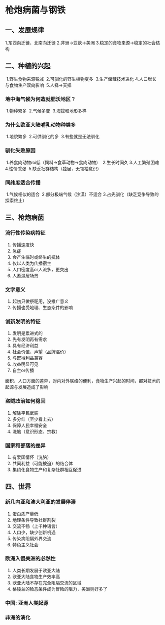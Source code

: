 # 枪炮病菌与钢铁



## 一、发展规律

   1.东西向迁徙，北南向迁徙
    2.非洲->亚欧->美洲
    3.稳定的食物来源->稳定的社会结构



## 二、种植的兴起

​    1.野生食物来源锐减
​    2.可驯化的野生植物变多
​    3.生产储藏技术进化
​    4.人口增长与食物生产双向影响
​    5.人择->天择



### 地中海气候为何造就肥沃地区？

​    1.物种繁多
​    2.气候多变
​    3.海拔和地形多样



### 为什么欧亚大陆哺乳动物种类多

​    1.地貌繁多
​    2.可供驯化的多
​    3.有些就是无法驯化



### 驯化失败原因

​    1.养食肉动物roi低（饲料->食草动物->食肉动物）
​    2.生长时间久
​    3.人工繁殖困难
​    4.性情乖张
​    5.缺乏社群结构（独居，无领袖意识）

### 同纬度适合传播

​    1.气候相似的适合
​    2.部分极端气候（沙漠）不适合
​    3.占先驯化（缺乏竞争导致的探索终止）



## 三、枪炮病菌

### 流行性传染病特征

1. 传播速度快
2. 急症
3. 会产生临时或终生的抗体
4. 仅以人类为传播宿主
5. 人口密度高or人流多，更突出
6. 人畜混居场景



### 文字意义

1. 起初只做祭祀用，没推广意义
2. 传播也受地理、生态条件的影响



### 创新发明的特征

1. 发明是累进式的
2. 先有发明再有需求
3. 具有经济利益
4. 社会价值、声望（品牌溢价）
5. 与既得利益兼容
6. 收益明显可见
7. 自主or传播



面积、人口方面的差异，对内对外联络的便利，食物生产兴起的时间，都对技术的起源与发展造成了影响

### 盗贼政治如何稳固

1. 解除平民武装
2. 多分红（至少看上去）
3. 保障人民幸福安全
4. 洗脑（意识形态、宗教）

### 国家和部落的差异

1. 有爱国情怀（洗脑）
2. 共同利益（可能被迫）的结合体
3. 集约化食物生产和复杂社群相互促进



## 四、世界

### 新几内亚和澳大利亚的发展停滞

1. 蛋白质产量低
2. 地理条件导致社群割裂
3. 交流不畅（上千种语言）
4. 人口少，缺少创新机遇
5. 传染病阻隔外界交流
6. 特色主义社会

### 欧洲入侵美洲的必然性

1. 人类长期发展于欧亚大陆
2. 欧亚大陆食物生产效率高
3. 欧亚大陆不存在完全阻隔交流的区域
4. 格陵兰的险恶条件成为冒险的阻力，美洲则好多了



### 中国: 亚洲人类起源



### 非洲的演化

